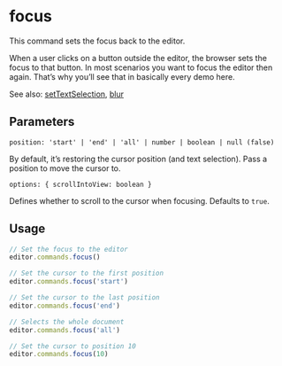 # focus
This command sets the focus back to the editor.

When a user clicks on a button outside the editor, the browser sets the focus to that button. In most scenarios you want to focus the editor then again. That’s why you’ll see that in basically every demo here.

See also: [setTextSelection](/api/commands/set-text-selection), [blur](/api/commands/blur)

## Parameters
`position: 'start' | 'end' | 'all' | number | boolean | null (false)`

By default, it’s restoring the cursor position (and text selection). Pass a position to move the cursor to.

`options: { scrollIntoView: boolean }`

Defines whether to scroll to the cursor when focusing. Defaults to `true`.

## Usage
```js
// Set the focus to the editor
editor.commands.focus()

// Set the cursor to the first position
editor.commands.focus('start')

// Set the cursor to the last position
editor.commands.focus('end')

// Selects the whole document
editor.commands.focus('all')

// Set the cursor to position 10
editor.commands.focus(10)
```
